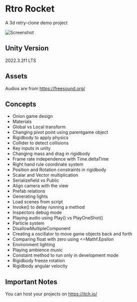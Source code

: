 # Rtro Rocket
A 3d retry-clone demo project 

![Screenshot](https://github.com/sinamhdn/unity-retro-rocket/assets/34884156/fd506e83-7f83-4648-81fd-faec44919cd6)

## Unity Version
2022.3.2f1 LTS

## Assets
Audios are from https://freesound.org/

## Concepts
- Onion game design
- Materials
- Global vs Local transform
- Changing pivot point using parentgame object
- Rigidbody to apply physics
- Collider to detect collisions
- Key inputs in unity
- Changing mass and drag in rigidbody
- Frame rate independence with Time.deltaTime
- Right hand rule coordinate system
- Position and Rotation constraints in rigidbody
- Scalar and Vector multiplication
- Serializefield vs Public
- Align camera with the view
- Prefab relations
- Generating lights
- Load scenes from script
- Invoke() to delay running a method
- Inspectors debug mode
- Playing audio using Play() vs PlayOneShot()
- Particle system
- DisallowMultipleComponent
- Creating a oscillator to move game objects back and forth
- Comparing float with zero using <=Mathf.Epsilon
- Environment lighting
- Playing ambience music
- Constaint method to run only in development mode
- Rigidbody freeze rotation
- Rigidbody angular velocity

## Important Notes
You can host your projects on https://itch.io/
